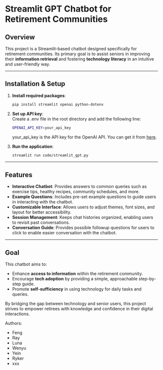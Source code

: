 # Streamlit GPT Chatbot for Retirement Communities

## Overview

This project is a Streamlit-based chatbot designed specifically for retirement communities. Its primary goal is to assist seniors in improving their **information retrieval** and fostering **technology literacy** in an intuitive and user-friendly way.

---

## Installation & Setup

1. **Install required packages**:
   ```bash
   pip install streamlit openai python-dotenv
   ```

2. **Set up API key**:  
   Create a .env file in the root directory and add the following line:
   ```bash
   OPENAI_API_KEY=your_api_key
   ```
   your_api_key is the API key for the OpenAI API. You can get it from [here](https://platform.openai.com/api-keys).

3. **Run the application**:
   ```bash
   streamlit run code/streamlit_gpt.py
   ```
---

## Features

- **Interactive Chatbot**: Provides answers to common queries such as exercise tips, healthy recipes, community schedules, and more.
- **Example Questions**: Includes pre-set example questions to guide users in interacting with the chatbot.
- **Customizable Interface**: Allows users to adjust themes, font sizes, and layout for better accessibility.
- **Session Management**: Keeps chat histories organized, enabling users to revisit past conversations.
- **Conversation Guide**: Provides possible followup questions for users to click to enable easier conversation with the chatbot.

---

## Goal

This chatbot aims to:
- Enhance **access to information** within the retirement community.
- Encourage **tech adoption** by providing a simple, approachable step-by-step guide.
- Promote **self-sufficiency** in using technology for daily tasks and queries.

By bridging the gap between technology and senior users, this project strives to empower retirees with knowledge and confidence in their digital interactions.

Authors:
- Feng
- Ray
- Luna
- Wenyu
- Yein
- Ryker  
- xxx
